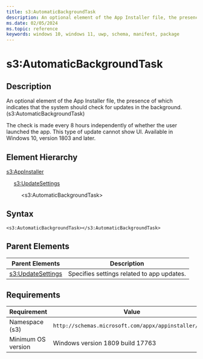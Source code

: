 ```yaml
---
title: s3:AutomaticBackgroundTask
description: An optional element of the App Installer file, the presence of which indicates that the system should check for updates in the background. (s3:AutomaticBackgroundTask)
ms.date: 02/05/2024
ms.topic: reference
keywords: windows 10, windows 11, uwp, schema, manifest, package 
---
```


# s3:AutomaticBackgroundTask



## Description

An optional element of the App Installer file, the presence of which indicates that the system should check for updates in the background. (s3:AutomaticBackgroundTask)

The check is made every 8 hours independently of whether the user launched the app. This type of update cannot show UI. Available in Windows 10, version 1803 and later. 

## Element Hierarchy

[s3:AppInstaller](element-s3-appinstaller.md)

&nbsp;&nbsp;&nbsp;&nbsp; [s3:UpdateSettings](element-s3-updatesettings.md)

&nbsp;&nbsp;&nbsp;&nbsp; &nbsp;&nbsp;&nbsp;&nbsp;  &lt;s3:AutomaticBackgroundTask&gt;

## Syntax

```syntax
<s3:AutomaticBackgroundTask></s3:AutomaticBackgroundTask>
```

## Parent Elements

| Parent Elements | Description |
|-----------------|-------------|
| [s3:UpdateSettings](element-s3-updatesettings.md) | Specifies settings related to app updates. |


## Requirements

| Requirement | Value |
| ---------------| -------------------------------------------------------------|
| Namespace (s3) | `http://schemas.microsoft.com/appx/appinstaller/2018` |
| Minimum OS version | Windows version 1809 build 17763 |
